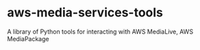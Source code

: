 # aws-media-services-tools
A library of Python tools for interacting with AWS MediaLive, AWS MediaPackage
